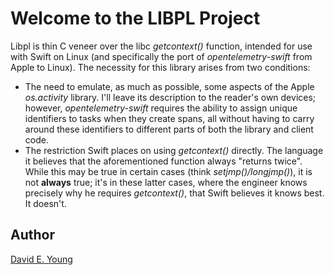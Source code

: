 
# Welcome to the LIBPL Project #

Libpl is thin C veneer over the libc _getcontext()_ function, intended for use with Swift on Linux (and specifically the
port of _opentelemetry-swift_ from Apple to Linux). The necessity for this library arises from two conditions:

- The need to emulate, as much as possible, some aspects of the Apple _os.activity_ library. I'll leave its description
to the reader's own devices; however, _opentelemetry-swift_ requires the ability to assign unique identifiers to tasks
when they create spans, all without having to carry around these identifiers to different parts of both the library and
client code.
- The restriction Swift places on using _getcontext()_ directly. The language it believes that the aforementioned
function always "returns twice". While this may be true in certain cases (think _setjmp()/longjmp()_), it is not
**always** true; it's in these latter cases, where the engineer knows precisely why he requires _getcontext()_, that
Swift believes it knows best. It doesn't.

## Author ##

[David E. Young](youngde811@pobox.com)
